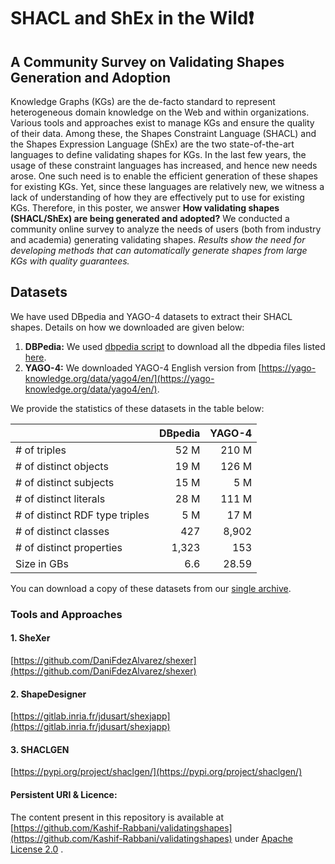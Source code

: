# SHACL and ShEx in the Wild❗

## A Community Survey on Validating Shapes Generation and Adoption

Knowledge Graphs (KGs) are the de-facto standard to represent heterogeneous domain knowledge on the Web and within organizations. 
Various tools and approaches exist to manage KGs and ensure the quality of their data.
Among these, the Shapes Constraint Language (SHACL) and the Shapes Expression Language (ShEx) are the two state-of-the-art languages to define validating shapes for KGs.
In the last few years, the usage of these constraint languages has increased, and hence new needs arose.
One such need is to enable the efficient generation of these shapes for existing KGs.
Yet, since these languages are relatively new, we witness a lack of understanding of how they are effectively put to use for existing KGs. 
Therefore, in this poster, we answer **How validating shapes (SHACL/ShEx) are being generated and adopted?**
We conducted a community online survey to analyze the needs of users (both from industry and academia) generating validating shapes.
_Results show the need for developing methods that can automatically generate shapes from large KGs with quality guarantees._


## Datasets
We have used DBpedia and YAGO-4 datasets to extract their SHACL shapes. Details on how we downloaded are given below:

1. **DBPedia:** We used  [dbpedia script](https://github.com/Kashif-Rabbani/validatingshapes/blob/main/dbpedia/download-dbpedia.sh) to download all the dbpedia files listed [here](https://github.com/Kashif-Rabbani/validatingshapes/blob/main/dbpedia/dbpedia-files.txt).
2. **YAGO-4:** We downloaded YAGO-4 English version from [https://yago-knowledge.org/data/yago4/en/](https://yago-knowledge.org/data/yago4/en/).

We provide the statistics of these datasets in the table below:

|                                	| DBpedia 	| YAGO-4 	|
|--------------------------------	|--------:	|-------:	|
| # of triples                   	|    52 M 	|  210 M 	|
| # of distinct objects          	|    19 M 	|  126 M 	|
| # of distinct subjects         	|    15 M 	|    5 M 	|
| # of distinct literals         	|    28 M 	|  111 M 	|
| # of distinct RDF type triples 	|     5 M 	|   17 M 	|
| # of distinct classes          	|     427 	|  8,902 	|
| # of distinct properties       	|   1,323 	|    153 	|
| Size in GBs                    	|     6.6 	|  28.59 	|

You can download a copy of these datasets from our [single archive](http://130.226.98.152/www_datasets/).

### Tools and Approaches

#### 1. SheXer

[https://github.com/DaniFdezAlvarez/shexer](https://github.com/DaniFdezAlvarez/shexer)


#### 2. ShapeDesigner
[https://gitlab.inria.fr/jdusart/shexjapp](https://gitlab.inria.fr/jdusart/shexjapp)

#### 3. SHACLGEN
[https://pypi.org/project/shaclgen/](https://pypi.org/project/shaclgen/)


#### Persistent URI & Licence:
The content present in this repository is available at
[https://github.com/Kashif-Rabbani/validatingshapes](https://github.com/Kashif-Rabbani/validatingshapes) under [Apache License 2.0](https://github.com/Kashif-Rabbani/validatingshapes/blob/main/LICENSE) .



